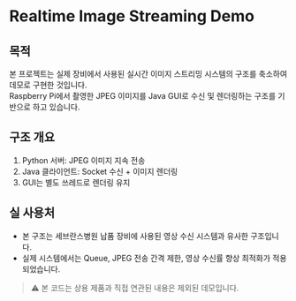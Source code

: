 # Realtime Image Streaming Demo

## 목적
본 프로젝트는 실제 장비에서 사용된 실시간 이미지 스트리밍 시스템의 구조를 축소하여 데모로 구현한 것입니다.  
Raspberry Pi에서 촬영한 JPEG 이미지를 Java GUI로 수신 및 렌더링하는 구조를 기반으로 하고 있습니다.

## 구조 개요
1. Python 서버: JPEG 이미지 지속 전송
2. Java 클라이언트: Socket 수신 + 이미지 렌더링
3. GUI는 별도 쓰레드로 렌더링 유지

## 실 사용처
- 본 구조는 세브란스병원 납품 장비에 사용된 영상 수신 시스템과 유사한 구조입니다.
- 실제 시스템에서는 Queue, JPEG 전송 간격 제한, 영상 수신률 향상 최적화가 적용되었습니다.

> ⚠️ 본 코드는 상용 제품과 직접 연관된 내용은 제외된 데모입니다.
